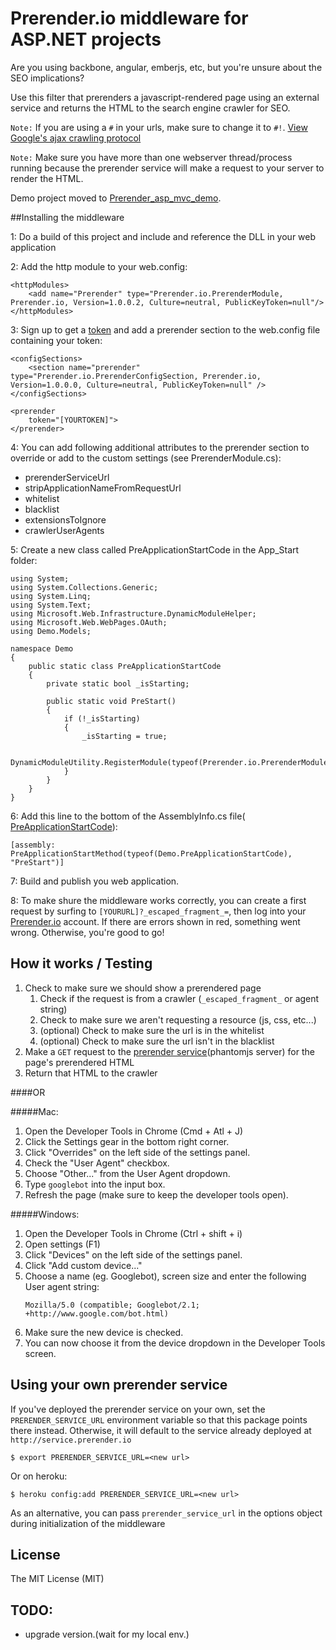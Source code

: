 Prerender.io middleware for ASP.NET projects
============================================

Are you using backbone, angular, emberjs, etc, but you're unsure about the SEO implications?

Use this filter that prerenders a javascript-rendered page using an external service and returns the HTML to the search engine crawler for SEO.

`Note:` If you are using a `#` in your urls, make sure to change it to `#!`. [View Google's ajax crawling protocol](https://developers.google.com/webmasters/ajax-crawling/docs/getting-started)

`Note:` Make sure you have more than one webserver thread/process running because the prerender service will make a request to your server to render the HTML.

Demo project moved to [Prerender_asp_mvc_demo](https://github.com/greengerong/Prerender_asp_mvc_demo).

##Installing the middleware

1: Do a build of this project and include and reference the DLL in your web application

2: Add the http module to your web.config:

	<httpModules>
		<add name="Prerender" type="Prerender.io.PrerenderModule, Prerender.io, Version=1.0.0.2, Culture=neutral, PublicKeyToken=null"/>
	</httpModules>

3: Sign up to get a [token](https://prerender.io/signup) and add a prerender section to the web.config file containing your token:

	<configSections>
		<section name="prerender" type="Prerender.io.PrerenderConfigSection, Prerender.io, Version=1.0.0.0, Culture=neutral, PublicKeyToken=null" />
	</configSections>

	<prerender 
		token="[YOURTOKEN]">
	</prerender>

4: You can add following additional attributes to the prerender section to override or add to the custom settings (see PrerenderModule.cs):

  - prerenderServiceUrl
  - stripApplicationNameFromRequestUrl
  - whitelist
  - blacklist
  - extensionsToIgnore
  - crawlerUserAgents

5: Create a new class called PreApplicationStartCode in the App_Start folder:

    using System;
    using System.Collections.Generic;
    using System.Linq;
    using System.Text;
    using Microsoft.Web.Infrastructure.DynamicModuleHelper;
    using Microsoft.Web.WebPages.OAuth;
    using Demo.Models;
    
    namespace Demo
    {
        public static class PreApplicationStartCode
        {
            private static bool _isStarting;
    
            public static void PreStart()
            {
                if (!_isStarting)
                {
                    _isStarting = true;
    
                    DynamicModuleUtility.RegisterModule(typeof(Prerender.io.PrerenderModule));
                }
            }
        }
    }

6: Add this line to the bottom of the AssemblyInfo.cs file( [PreApplicationStartCode](https://github.com/greengerong/Prerender_asp_mvc_demo/blob/master/App_Start/PreApplicationStartCode.cs)):
```
[assembly: PreApplicationStartMethod(typeof(Demo.PreApplicationStartCode), "PreStart")]
```

7: Build and publish you web application. 

8: To make shure the middleware works correctly, you can create a first request by surfing to `[YOURURL]?_escaped_fragment_=`, then log into your [Prerender.io](https://prerender.io) account. If there are errors shown in red, something went wrong. Otherwise, you're good to go!
    
## How it works / Testing
1. Check to make sure we should show a prerendered page
	1. Check if the request is from a crawler (`_escaped_fragment_` or agent string)
	2. Check to make sure we aren't requesting a resource (js, css, etc...)
	3. (optional) Check to make sure the url is in the whitelist
	4. (optional) Check to make sure the url isn't in the blacklist
2. Make a `GET` request to the [prerender service](https://github.com/collectiveip/prerender)(phantomjs server) for the page's prerendered HTML
3. Return that HTML to the crawler

####OR

#####Mac:
  1. Open the Developer Tools in Chrome (Cmd + Atl + J)
  2. Click the Settings gear in the bottom right corner.
  3. Click "Overrides" on the left side of the settings panel.
  4. Check the "User Agent" checkbox.
  6. Choose "Other..." from the User Agent dropdown.
  7. Type `googlebot` into the input box.
  8. Refresh the page (make sure to keep the developer tools open).

#####Windows:
  1. Open the Developer Tools in Chrome (Ctrl + shift + i)
  2. Open settings (F1)
  3. Click "Devices" on the left side of the settings panel.
  4. Click "Add custom device..."
  6. Choose a name (eg. Googlebot), screen size and enter the following User agent string: 
	   ```
       Mozilla/5.0 (compatible; Googlebot/2.1; +http://www.google.com/bot.html)
	   ```
  7. Make sure the new device is checked.
  8. You can now choose it from the device dropdown in the Developer Tools screen.

## Using your own prerender service

If you've deployed the prerender service on your own, set the `PRERENDER_SERVICE_URL` environment variable so that this package points there instead. Otherwise, it will default to the service already deployed at `http://service.prerender.io`

	$ export PRERENDER_SERVICE_URL=<new url>

Or on heroku:

	$ heroku config:add PRERENDER_SERVICE_URL=<new url>

As an alternative, you can pass `prerender_service_url` in the options object during initialization of the middleware

## License

The MIT License (MIT)

## TODO:

*	upgrade version.(wait for my local env.)
